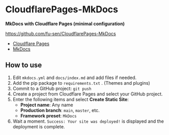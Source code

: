 # CloudflarePages-MkDocs

**MkDocs with Cloudflare Pages (minimal configuration)**

<https://github.com/fu-sen/CloudflarePages-MkDocs>

- [Cloudflare Pages](https://pages.cloudflare.com/)
- [MkDocs](https://www.mkdocs.org/)

## How to use

1. Edit `mkdocs.yml` and `docs/index.md` and add files if needed.
2. Add the pip package to `requirements.txt` . (Themes and plugins)
3. Commit to a GitHub project: `git push`
4. Create a project from Cloudflare Pages and select your GitHub project.
5. Enter the following items and select **Create Static Site**:
    - **Project name**: Any name
    - **Production branch**: `main`, `master`, etc.
    - **Framework preset**: `MkDocs`
6. Wait a moment. `Success: Your site was deployed!` is displayed and the deployment is complete.
